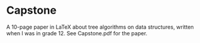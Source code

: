 # Capstone

A 10-page paper in LaTeX about tree algorithms on data structures, written when I was in grade 12.
See Capstone.pdf for the paper.
